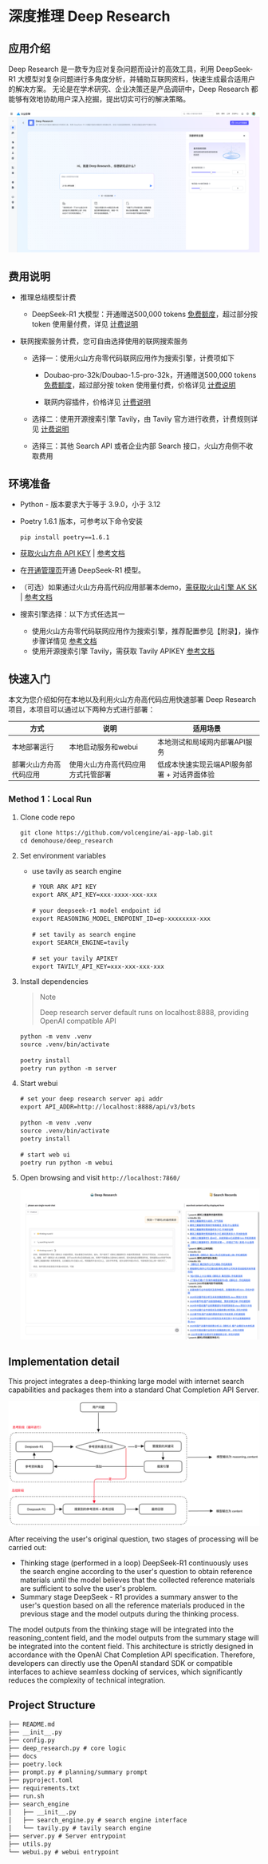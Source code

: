 # 深度推理 Deep Research

## 应用介绍

Deep Research 是一款专为应对复杂问题而设计的高效工具，利用 DeepSeek-R1 大模型对复杂问题进行多角度分析，并辅助互联网资料，快速生成最合适用户的解决方案。
无论是在学术研究、企业决策还是产品调研中，Deep Research 都能够有效地协助用户深入挖掘，提出切实可行的解决策略。

![img.png](docs/preview.png)

## 费用说明

- 推理总结模型计费

  - DeepSeek-R1 大模型：开通赠送500,000 tokens <a href="https://www.volcengine.com/docs/82379/1399514" target="_blank">免费额度</a>，超过部分按 token 使用量付费，详见 <a href="https://www.volcengine.com/docs/82379/1099320#%E5%A4%A7%E8%AF%AD%E8%A8%80%E6%A8%A1%E5%9E%8B" target="_blank">计费说明</a>

  
- 联网搜索服务计费，您可自由选择使用的联网搜索服务

  - 选择一：使用火山方舟零代码联网应用作为搜索引擎，计费项如下
  
    - Doubao-pro-32k/Doubao-1.5-pro-32k，开通赠送500,000 tokens <a href="https://www.volcengine.com/docs/82379/1399514" target="_blank">免费额度</a>，超过部分按 token 使用量付费，价格详见 <a href="https://www.volcengine.com/docs/82379/1099320#%E5%A4%A7%E8%AF%AD%E8%A8%80%E6%A8%A1%E5%9E%8B" target="_blank" >计费说明</a>
    
    - 联网内容插件，价格详见 <a target="_blank" href="https://www.volcengine.com/docs/82379/1338550">计费说明</a>
    
  - 选择二：使用开源搜索引擎 Tavily，由 Tavily 官方进行收费，计费规则详见 <a href="https://tavily.com/#pricing" target="_blank">计费说明</a>
  
  - 选择三：其他 Search API 或者企业内部 Search 接口，火山方舟侧不收取费用

## 环境准备

- Python - 版本要求大于等于 3.9.0，小于 3.12
- Poetry 1.6.1 版本，可参考以下命令安装

  ```
  pip install poetry==1.6.1
  ```

- <a target="_blank" href="https://console.volcengine.com/ark/region:ark+cn-beijing/apiKey">获取火山方舟 API KEY</a> | <a target="_blank" href="https://www.volcengine.com/docs/82379/1298459#api-key-%E7%AD%BE%E5%90%8D%E9%89%B4%E6%9D%83">参考文档</a>
- 在<a target="_blank" href="https://console.volcengine.com/ark/region:ark+cn-beijing/openManagement?LLM=%7B%7D&OpenTokenDrawer=false">开通管理页</a>开通 DeepSeek-R1 模型。
- （可选）如果通过火山方舟高代码应用部署本demo，<a target="_blank" href="https://console.volcengine.com/iam/keymanage/">需获取火山引擎 AK SK</a> | <a target="_blank" href="https://www.volcengine.com/docs/6291/65568"> 参考文档 </a>
- 搜索引擎选择：以下方式任选其一
  - 使用火山方舟零代码联网应用作为搜索引擎，推荐配置参见【附录】，操作步骤详情见 <a target="_blank" href="https://www.volcengine.com/docs/82379/1267885">参考文档</a>
  - 使用开源搜索引擎 Tavily，需获取 Tavily APIKEY <a target="_blank" href="https://docs.tavily.com/guides/quickstart"> 参考文档 </a>

## 快速入门

本文为您介绍如何在本地以及利用火山方舟高代码应用快速部署 Deep Research 项目，本项目可以通过以下两种方式进行部署：

| **方式**      | **说明**                  | **适用场景**                  |
|-------------|-------------------------|---------------------------|
| 本地部署运行     | 本地启动服务和webui      | 本地测试和局域网内部署API服务            |
| 部署火山方舟高代码应用 | 使用火山方舟高代码应用方式托管部署       | 低成本快速实现云端API服务部署 + 对话界面体验 |


### Method 1：Local Run

1. Clone code repo

    ```shell
    git clone https://github.com/volcengine/ai-app-lab.git
    cd demohouse/deep_research
    ```

2. Set environment variables

   - use tavily as search engine

     ```shell
     # YOUR ARK API KEY
     export ARK_API_KEY=xxx-xxxx-xxx-xxx
     
     # your deepseek-r1 model endpoint id
     export REASONING_MODEL_ENDPOINT_ID=ep-xxxxxxxx-xxx
     
     # set tavily as search engine
     export SEARCH_ENGINE=tavily
     
     # set your tavily APIKEY
     export TAVILY_API_KEY=xxx-xxx-xxx-xxx
     ```

3. Install dependencies

    > Note
    >
    > Deep research server default runs on localhost:8888, providing OpenAI compatible API

    ```shell
    python -m venv .venv
    source .venv/bin/activate
        
    poetry install
    poetry run python -m server
    ```

4. Start webui

    ```shell
    # set your deep research server api addr
    export API_ADDR=http://localhost:8888/api/v3/bots
    
    python -m venv .venv
    source .venv/bin/activate
    poetry install
    
    # start web ui
    poetry run python -m webui
    ```
5. Open browsing and visit `http://localhost:7860/` 

    ![img.png](docs/webui.png)

## Implementation detail

This project integrates a deep-thinking large model with internet search capabilities and packages them into a standard Chat Completion API Server.

![img.png](docs/img.png)

After receiving the user's original question, two stages of processing will be carried out:

- Thinking stage (performed in a loop)
    DeepSeek-R1 continuously uses the search engine according to the user's question to obtain reference materials until the model believes that the collected reference materials are sufficient to solve the user's problem.
- Summary stage
    DeepSeek - R1 provides a summary answer to the user's question based on all the reference materials produced in the previous stage and the model outputs during the thinking process.

The model outputs from the thinking stage will be integrated into the reasoning_content field, and the model outputs from the summary stage will be integrated into the content field. This architecture is strictly designed in accordance with the OpenAI Chat Completion API specification. Therefore, developers can directly use the OpenAI standard SDK or compatible interfaces to achieve seamless docking of services, which significantly reduces the complexity of technical integration.

## Project Structure

```
├── README.md
├── __init__.py
├── config.py
├── deep_research.py # core logic
├── docs
├── poetry.lock
├── prompt.py # planning/summary prompt
├── pyproject.toml
├── requirements.txt
├── run.sh
├── search_engine
│   ├── __init__.py
│   ├── search_engine.py # search engine interface
│   └── tavily.py # tavily search engine
├── server.py # Server entrypoint
├── utils.py
└── webui.py # webui entrypoint
```
